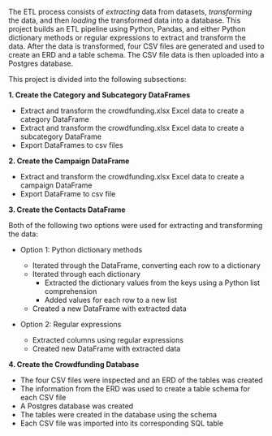 The ETL process consists of *extracting* data from datasets, *transforming* the data, and then *loading* the transformed data into a database. This project builds an ETL pipeline using Python, Pandas, and either Python dictionary methods or regular expressions to extract and transform the data. After the data is transformed, four CSV files are generated and used to create an ERD and a table schema. The CSV file data is then uploaded into a Postgres database.

This project is divided into the following subsections:

**1. Create the Category and Subcategory DataFrames**
- Extract and transform the crowdfunding.xlsx Excel data to create a category DataFrame 
- Extract and transform the crowdfunding.xlsx Excel data to create a subcategory DataFrame
- Export DataFrames to csv files 

**2. Create the Campaign DataFrame**
- Extract and transform the crowdfunding.xlsx Excel data to create a campaign DataFrame
- Export DataFrame to csv file

**3. Create the Contacts DataFrame**

Both of the following two options were used for extracting and transforming the data:

- Option 1: Python dictionary methods
  - Iterated through the DataFrame, converting each row to a dictionary
  - Iterated through each dictionary
      - Extracted the dictionary values from the keys using a Python list comprehension
      - Added values for each row to a new list
  - Created a new DataFrame with extracted data

- Option 2: Regular expressions
  - Extracted columns using regular expressions
  - Created new DataFrame with extracted data
   
**4. Create the Crowdfunding Database**
- The four CSV files were inspected and an ERD of the tables was created
- The information from the ERD was used to create a table schema for each CSV file
- A Postgres database was created
- The tables were created in the database using the schema
- Each CSV file was imported into its corresponding SQL table






